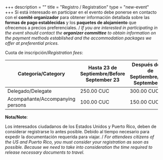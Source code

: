 +++
description = ""
title = "Registro / Registration"
type = "new-event"
+++
Si está interesado en participar en el evento debe ponerse en contacto con el **comité organizador** 
para obtener información detallada sobre las **formas de pago establecidas** y los **paquetes de alojamiento** 
que ofrecemos a precios preferenciales. / <i>If you are interested in participating in the event should contact 
the **organizer committee** to obtain information on the payment methods established and the accommodation 
packages we offer at preferential prices.</i>

Cuota de inscripción/*Registration fees*:

<table class="table">
  <thead>
    <tr>
      <th>Categoría/Category</th>
      <th>Hasta 23 de Septiembre/Before September 23</th>
      <th>Después del 24 de Septiembre/After September 24</th>
    </tr>
  </thead>
  <tbody>
    <tr>
      <td>Delegado/Delegate</td>
      <td>250.00 CUC</td>
      <td>300.00 CUC</td>
    </tr>    
    <tr>
      <td>Acompañante/Accompanying persons</td>
      <td>100.00 CUC</td>
      <td>150.00 CUC</td>
    </tr>
  </tbody>
</table>

**Nota/Note**:

Los interesados ciudadanos de los Estados Unidos y Puerto Rico, deben de considerar registrarse lo antes posible. 
Debido al tiempo necesario para expedir la documentación requerida para viajar. / *For attendees citizens of the US and Puerto Rico, you must consider your registration as soon as possible. Because we need to take into consideration the time required to release necessary documents to travel.*